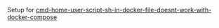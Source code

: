 Setup for [cmd-home-user-script-sh-in-docker-file-doesnt-work-with-docker-compose](http://stackoverflow.com/a/33229581/1497139)